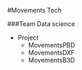 #Movements Tech

###Team Data science

- Project
  - MovementsPBD
  - MovementsDXF
  - MovementsB3D


